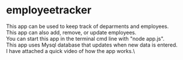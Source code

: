 # employeetracker

This app can be used to keep track of deparments and employees.\
This app can also add, remove, or update employees.\
You can start this app in the terminal cmd line with "node app.js".\
This app uses Mysql database that updates when new data is entered.\
I have attached a quick video of how the app works.\


